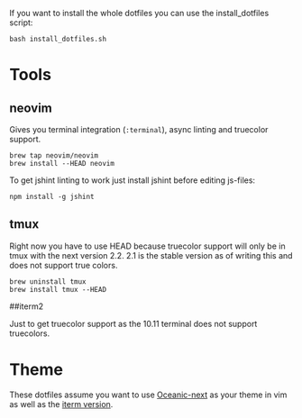 If you want to install the whole dotfiles you can use the install_dotfiles
script:

```shell
bash install_dotfiles.sh
```

# Tools

## neovim
Gives you terminal integration (`:terminal`), async linting and truecolor
support.

```
brew tap neovim/neovim
brew install --HEAD neovim
```

To get jshint linting to work just install jshint before editing js-files:

```
npm install -g jshint
```

## tmux
Right now you have to use HEAD because truecolor support will only be
in tmux with the next version 2.2. 2.1 is the stable version as of writing
this and does not support true colors.

```
brew uninstall tmux
brew install tmux --HEAD
```

##iterm2

Just to get truecolor support as the 10.11 terminal does not support
truecolors.


# Theme

These dotfiles assume you want to use [Oceanic-next](https://github.com/mhartington/oceanic-next)
as your theme in vim as well as the [iterm version](https://github.com/mhartington/oceanic-next-iterm).
